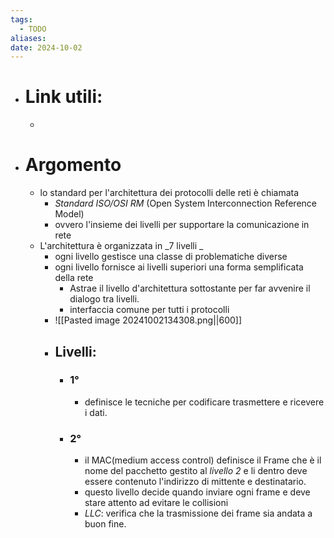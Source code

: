 ```yaml
---
tags:
  - TODO
aliases: 
date: 2024-10-02
---
```

- # Link utili:
	- 
- # Argomento
	- lo standard per l'architettura dei protocolli delle reti è chiamata 
		- _Standard_ _ISO/OSI RM_ (Open System Interconnection Reference Model)
		- ovvero l'insieme dei livelli per supportare la comunicazione in rete 
	- L'architettura è organizzata in _7 livelli _ 
		- ogni livello gestisce una classe di problematiche diverse 
		- ogni livello fornisce ai livelli superiori una forma semplificata della rete 
			- Astrae il livello d'architettura sottostante per far avvenire il dialogo tra livelli.
			- interfaccia comune per tutti i protocolli
		- ![[Pasted image 20241002134308.png||600]]
		- ## Livelli:
			- ### 1°
				- definisce le tecniche per codificare trasmettere e ricevere i dati.
			- ### 2° 
				- il MAC(medium access control) definisce il Frame che è il nome del pacchetto gestito al _livello 2_ e li dentro deve essere contenuto l'indirizzo di mittente e destinatario.
				- questo livello decide quando inviare ogni frame e deve stare attento ad evitare le collisioni 
				- _LLC_: verifica che la trasmissione dei frame sia andata a buon fine. 